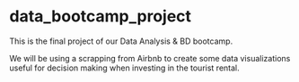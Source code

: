 # data_bootcamp_project

This is the final project of our Data Analysis & BD bootcamp. 

We will be using a scrapping from Airbnb to create some data visualizations useful for decision making when investing in the tourist rental.
